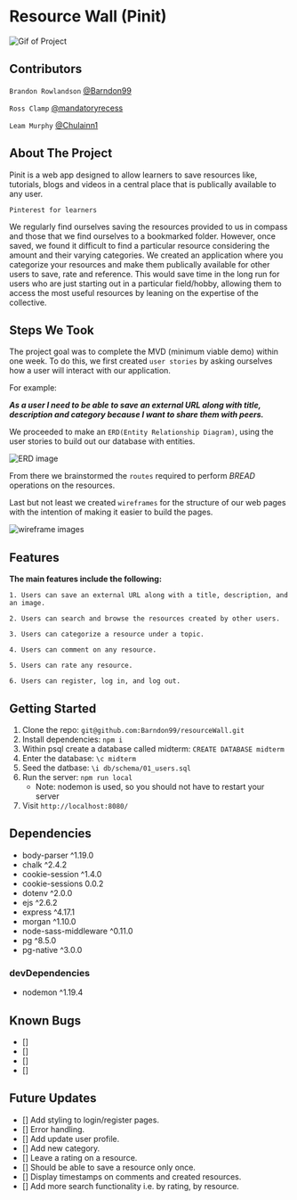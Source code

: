# Resource Wall (Pinit)
![Gif of Project]()
## Contributors
 
`Brandon Rowlandson` [@Barndon99](https://github.com/Barndon99)
 
`Ross Clamp` [@mandatoryrecess](https://github.com/mandatoryrecess)
 
`Leam Murphy` [@Chulainn1](https://github.com/Chulainn1)
 
## About The Project
Pinit is a web app designed to allow learners to save resources like, tutorials, blogs and videos in a central place that is publically available to any user.
 
`Pinterest for learners`
 
We regularly find ourselves saving the resources provided to us in compass and those that we find ourselves to a bookmarked folder. However, once saved, we found it difficult to find a particular resource considering the amount and their varying categories. We created an application where you categorize your resources and make them publically available for other users to save, rate and reference. This would save time in the long run for users who are just starting out in a particular field/hobby, allowing them to access the most useful resources by leaning on the expertise of the collective.
 
## Steps We Took

The project goal was to complete the MVD (minimum viable demo) within one week. To do this, we first created `user stories` by asking ourselves how a user will interact with our application.
 
For example:
 
***As a user I need to be able to save an external URL along with title, description and category because I want to share them with peers.***
 
We proceeded to make an `ERD(Entity Relationship Diagram)`, using the user stories to build out our database with entities.
 
![ERD image]()
 
From there we brainstormed the `routes` required to perform *BREAD* operations on the resources.
 
Last but not least we created `wireframes` for the structure of our web pages with the intention of making it easier to build the pages.
 
![wireframe images]()

## Features 
**The main features include the following:**
```
1. Users can save an external URL along with a title, description, and an image.
 
2. Users can search and browse the resources created by other users.
 
3. Users can categorize a resource under a topic.
 
4. Users can comment on any resource.
 
5. Users can rate any resource.
 
6. Users can register, log in, and log out.
``` 
 
## Getting Started
 
1. Clone the repo: `git@github.com:Barndon99/resourceWall.git`
2. Install dependencies: `npm i`
3. Within psql create a database called midterm: `CREATE DATABASE midterm`
4. Enter the database: `\c midterm`
5. Seed the datbase: `\i db/schema/01_users.sql`
6. Run the server: `npm run local`
    - Note: nodemon is used, so you should not have to restart your server 
7. Visit `http://localhost:8080/`
 
## Dependencies
 
- body-parser ^1.19.0
- chalk ^2.4.2
- cookie-session ^1.4.0
- cookie-sessions 0.0.2
- dotenv ^2.0.0
- ejs ^2.6.2
- express ^4.17.1
- morgan ^1.10.0
- node-sass-middleware ^0.11.0
- pg ^8.5.0
- pg-native ^3.0.0
 
### devDependencies
- nodemon ^1.19.4
 
 
## Known Bugs
 
- []
- []
- []
- []

## Future Updates

- [] Add styling to login/register pages.
- [] Error handling.
- [] Add update user profile.
- [] Add new category. 
- [] Leave a rating on a resource.
- [] Should be able to save a resource only once. 
- [] Display timestamps on comments and created resources.
- [] Add more search functionality i.e. by rating, by resource. 
